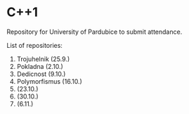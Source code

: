 # C++1
Repository for University of Pardubice to  submit attendance.

List of repositories:
1. Trojuhelnik (25.9.)
2. Pokladna (2.10.)
3. Dedicnost (9.10.)
4. Polymorfismus (16.10.)
5. (23.10.)
6. (30.10.)
7. (6.11.)

